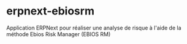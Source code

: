 # erpnext-ebiosrm
Application ERPNext pour réaliser une analyse de risque à l'aide de la méthode Ebios Risk Manager (EBIOS RM)
